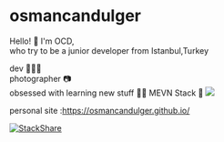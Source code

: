 # osmancandulger


Hello! 🤙 I'm OCD,\
who try to be a junior developer from Istanbul,Turkey 

dev 👨🏻‍💻\
photographer 📷\
obsessed with learning new stuff 🏃🏻 
MEVN Stack 🥞
![](https://komarev.com/ghpvc/?username=osmancandulger&color=blue)


personal site :https://osmancandulger.github.io/

[![StackShare](http://img.shields.io/badge/tech-stack-0690fa.svg?style=flat)](https://stackshare.io/osmancandulger/my-stack)
